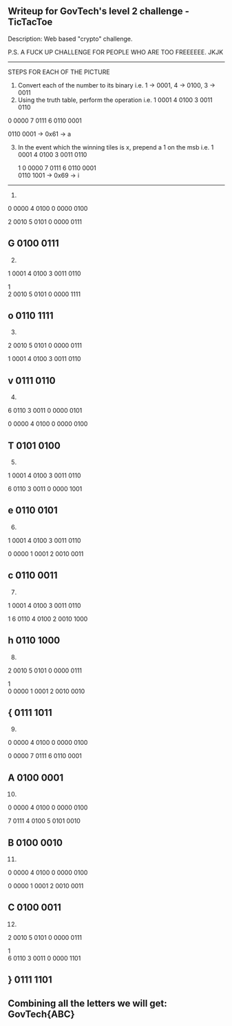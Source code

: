 Writeup for GovTech's level 2 challenge - TicTacToe 
--------------------------------------------------

Description:
Web based "crypto" challenge.   

P.S. A FUCK UP CHALLENGE FOR PEOPLE WHO ARE TOO FREEEEEE. JKJK 

--------------------------------------------------
STEPS
FOR EACH OF THE PICTURE
1. Convert each of the number to its binary i.e. 1 -> 0001, 4 -> 0100, 3 -> 0011 
2. Using the truth table, perform the operation 
i.e.
 1 0001
 4 0100
 3 0011
   0110

 0 0000
 7 0111
 6 0110
   0001 

0110 0001 -> 0x61 -> a

3. In the event which the winning tiles is x, prepend a 1 on the msb 
i.e.
 1 0001
 4 0100
 3 0011
   0110

   1
 0 0000
 7 0111
 6 0110
   0001  
0110 1001 -> 0x69 -> i
--------------------------------------------------
1.

0 0000
4 0100
0 0000
  0100

2 0010
5 0101
0 0000
  0111  
  
G 0100 0111
--------------------------------------------------
2. 

1 0001
4 0100
3 0011
  0110

  1   
2 0010
5 0101
0 0000
  1111  
  
o 0110 1111
--------------------------------------------------
3.
  
2 0010
5 0101
0 0000
  0111  

1 0001
4 0100
3 0011
  0110
  
v 0111 0110
--------------------------------------------------
4. 

6 0110
3 0011
0 0000
  0101

0 0000
4 0100
0 0000
  0100
  
T 0101 0100
--------------------------------------------------
5. 

1 0001
4 0100
3 0011
  0110
  
6 0110
3 0011
0 0000
  1001
  
e 0110 0101
--------------------------------------------------
6. 

1 0001
4 0100
3 0011
  0110
  
0 0000
1 0001
2 0010
  0011
  
c 0110 0011
--------------------------------------------------
7. 

1 0001
4 0100
3 0011
  0110
  
  1
6 0110
4 0100
2 0010
  1000
    
h 0110 1000
--------------------------------------------------
8.

2 0010
5 0101
0 0000
  0111 

  1   
0 0000
1 0001
2 0010
  0010

{ 0111 1011
--------------------------------------------------
9.

0 0000
4 0100
0 0000
  0100
  
0 0000
7 0111
6 0110
  0001
  
A 0100 0001
--------------------------------------------------
10. 

0 0000
4 0100
0 0000
  0100
  
7 0111
4 0100
5 0101
  0010
  
B 0100 0010
--------------------------------------------------
11.

0 0000
4 0100
0 0000
  0100

0 0000
1 0001
2 0010
  0011
  
C 0100 0011
--------------------------------------------------
12.

2 0010
5 0101
0 0000
  0111
 
  1   
6 0110
3 0011
0 0000
  1101

} 0111 1101
-------------------------------------------------- 
Combining all the letters we will get:
          GovTech{ABC}
--


